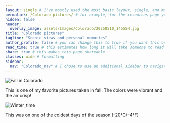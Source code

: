 ```yaml
---
layout: single # I've mostly used the most basic layout, single, and modified it from there but feel free to pick a different one and play around!
permalink: /Colorado-pictures/ # for example, for the resources page you would put resources
hidden: false
header:
  overlay_image: assets/Images/Colorado/20250510_145554.jpg
title: "Colorado pictures"
tagline: "Scenic views and personal memories"   
author_profile: false # you can change this to true if you want this on the side again!
read_time: true # this estimates how long it will take someone to read this page
share: true # this makes this page shareable
classes: wide # formatting
sidebar:
  nav: "Colorado_nav" # I chose to use an additional sidebar to navigate different parts of this page instead of the author profile. If you use this you will have to add a new section to your navigation.yml file, or you can comment this section out.
---
```



![Fall in Colorado](/assets/Images/Colorado/20241026_123726.jpg)

This is one of my favorite pictures taken in fall. The colors were vibrant and the air crisp!

![Winter_time](/assets/Images/Colorado/20250118_121228.jpg)

This was on one of the coldest days of the season (-20°C/-4°F)

